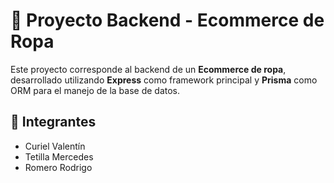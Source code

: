 # 🛒 Proyecto Backend - Ecommerce de Ropa

Este proyecto corresponde al backend de un **Ecommerce de ropa**, desarrollado utilizando **Express** como framework principal y **Prisma** como ORM para el manejo de la base de datos.

## 👥 Integrantes

- Curiel Valentín
- Tetilla Mercedes
- Romero Rodrigo
